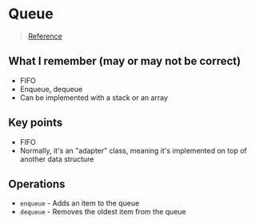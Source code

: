 # Queue

> [Reference](https://www.cs.cmu.edu/~adamchik/15-121/lectures/Stacks%20and%20Queues/Stacks%20and%20Queues.html)

## What I remember (may or may not be correct)
* FIFO
* Enqueue, dequeue
* Can be implemented with a stack or an array

## Key points
* FIFO
* Normally, it's an "adapter" class, meaning it's implemented on top of another data structure

## Operations
* `enqueue` - Adds an item to the queue
* `dequeue` - Removes the oldest item from the queue